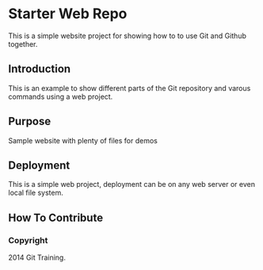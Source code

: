 # Starter Web Repo

This is a simple website project for 
showing how to to use Git and Github together.

## Introduction
This is an example to show different parts
of the Git repository and varous commands
using a web project.

## Purpose

Sample website with plenty of files for demos

## Deployment

This is a  simple web project, deployment
can be on any web server or even local file system.

## How To Contribute

### Copyright
2014 Git Training.